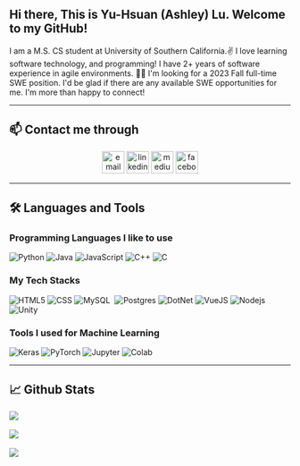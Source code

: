 ## Hi there, This is Yu-Hsuan (Ashley) Lu. Welcome to my GitHub!

I am a M.S. CS student at University of Southern California.:v: I love learning software technology, and programming! I have 2+ years of software experience in agile environments. :woman_technologist: I'm looking for a 2023 Fall full-time SWE position. I'd be glad if there are any available SWE opportunities for me. I'm more than happy to connect!

--- 

## 📫 Contact me through
<p align="center">
  <a href=mailto:"luyuhsua@usc.edu"><img src="https://img.icons8.com/color/32/000000/gmail.png" width="40" height="40" alt="email"/></a>
  <a href="https://www.linkedin.com/in/yuhsuan-ashley-lu/"><img src="https://img.icons8.com/color/32/000000/linkedin.png" width="40" height="40" alt="linkedin"/></a>
  <a href="https://medium.com/@ashleyluu"><img src="https://www.iconpacks.net/icons/5/free-medium-square-black-logo-icon-16005.png" width="40" height="40" alt="medium"/></a>
  <a href="https://www.facebook.com/yuhsuanluuu"><img src="https://www.mitchellcountylibrary.org/social-facebook-icon-3.png" width="40" height="40" alt="facebook"/></a>
</p>

---

## 🛠️ Languages and Tools
### Programming Languages I like to use
![Python](http://img.shields.io/badge/-Python-3776AB?style=for-the-badge&logo=python&logoColor=ffffff)
![Java](https://img.shields.io/badge/Java-ED8B00?style=for-the-badge&logo=java&logoColor=white)
![JavaScript](https://img.shields.io/badge/JavaScript-323330?style=for-the-badge&logo=javascript&logoColor=F7DF1E)
![C++](https://img.shields.io/badge/C%2B%2B-00599C?style=for-the-badge&logo=c%2B%2B&logoColor=white)
![C](https://img.shields.io/badge/C-00599C?style=for-the-badge&logo=c&logoColor=white)&nbsp;

### My Tech Stacks
![HTML5](https://img.shields.io/badge/HTML5-E34F26?style=for-the-badge&logo=html5&logoColor=white)
![CSS](https://img.shields.io/badge/CSS3-1572B6?style=for-the-badge&logo=css3&logoColor=white)
![MySQL](https://img.shields.io/badge/MySQL-005C84?style=for-the-badge&logo=mysql&logoColor=white)&nbsp;
![Postgres](https://img.shields.io/badge/PostgreSQL-316192?style=for-the-badge&logo=postgresql&logoColor=white)
![DotNet](https://img.shields.io/badge/.NET-512BD4?style=for-the-badge&logo=dotnet&logoColor=white)
![VueJS](https://img.shields.io/badge/Vue.js-35495E?style=for-the-badge&logo=vuedotjs&logoColor=4FC08D)
![Nodejs](https://img.shields.io/badge/Node.js-339933?style=for-the-badge&logo=nodedotjs&logoColor=white)
![Unity](https://img.shields.io/badge/Unity-100000?style=for-the-badge&logo=unity&logoColor=white)

### Tools I used for Machine Learning
![Keras](https://img.shields.io/badge/Keras-FF0000?style=for-the-badge&logo=keras&logoColor=white)
![PyTorch](https://img.shields.io/badge/PyTorch-EE4C2C?style=for-the-badge&logo=pytorch&logoColor=white)
![Jupyter](https://img.shields.io/badge/Jupyter-F37626.svg?&style=for-the-badge&logo=Jupyter&logoColor=white)
![Colab](https://img.shields.io/badge/Colab-F9AB00?style=for-the-badge&logo=googlecolab&color=525252)

[icons]: (https://github.com/alexandresanlim/Badges4-README.md-Profile#readme)

---

## 📈 Github Stats
![](https://github-readme-stats.vercel.app/api?username=yuhsuanlu&theme=onedark&hide_border=false&include_all_commits=true&count_private=false)
<br><br>
![](https://github-readme-streak-stats.herokuapp.com/?user=yuhsuanlu&theme=onedark&hide_border=false)
<br><br>
![](https://github-readme-stats.vercel.app/api/top-langs/?username=yuhsuanlu&theme=onedark&hide_border=false&include_all_commits=true&count_private=false&layout=compact)

